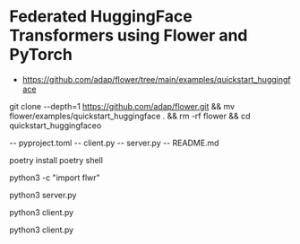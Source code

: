 # Federated HuggingFace Transformers using Flower and PyTorch

- https://github.com/adap/flower/tree/main/examples/quickstart_huggingface

git clone --depth=1 https://github.com/adap/flower.git && mv flower/examples/quickstart_huggingface . && rm -rf flower && cd quickstart_huggingfaceo

-- pyproject.toml
-- client.py
-- server.py
-- README.md

poetry install
poetry shell


python3 -c "import flwr"


python3 server.py

python3 client.py

python3 client.py


